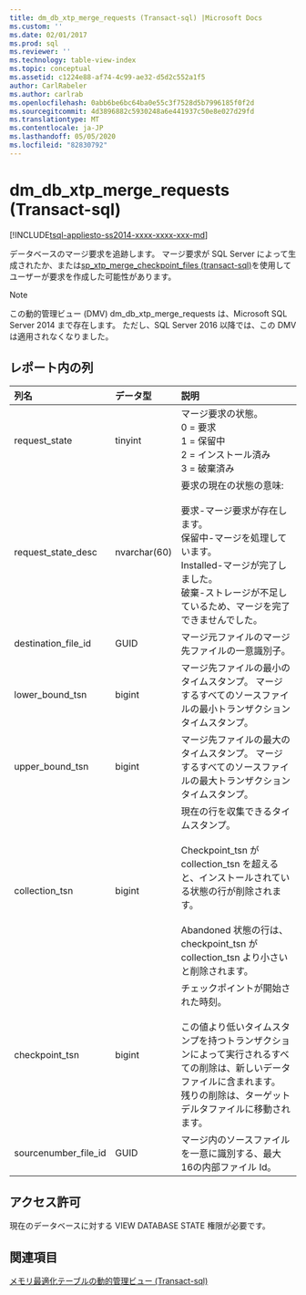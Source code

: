 ```yaml
---
title: dm_db_xtp_merge_requests (Transact-sql) |Microsoft Docs
ms.custom: ''
ms.date: 02/01/2017
ms.prod: sql
ms.reviewer: ''
ms.technology: table-view-index
ms.topic: conceptual
ms.assetid: c1224e88-af74-4c99-ae32-d5d2c552a1f5
author: CarlRabeler
ms.author: carlrab
ms.openlocfilehash: 0abb6be6bc64ba0e55c3f7528d5b7996185f0f2d
ms.sourcegitcommit: 4d3896882c5930248a6e441937c50e8e027d29fd
ms.translationtype: MT
ms.contentlocale: ja-JP
ms.lasthandoff: 05/05/2020
ms.locfileid: "82830792"
---
```

# <a name="sysdm_db_xtp_merge_requests-transact-sql"></a>dm_db_xtp_merge_requests (Transact-sql)

[!INCLUDE[tsql-appliesto-ss2014-xxxx-xxxx-xxx-md](../../includes/tsql-appliesto-ss2014-xxxx-xxxx-xxx-md.md)]

データベースのマージ要求を追跡します。 マージ要求が SQL Server によって生成されたか、または[sp_xtp_merge_checkpoint_files (transact-sql)](../../relational-databases/system-stored-procedures/sys-sp-xtp-merge-checkpoint-files-transact-sql.md)を使用してユーザーが要求を作成した可能性があります。

> [!NOTE]
> この動的管理ビュー (DMV) dm_db_xtp_merge_requests は、Microsoft SQL Server 2014 まで存在します。
> ただし、SQL Server 2016 以降では、この DMV は適用されなくなりました。

## <a name="columns-in-the-report"></a>レポート内の列

| 列名 | データ型 | 説明 |
| :-- | :-- | :-- |
| request_state | tinyint | マージ要求の状態。<br/>0 = 要求<br/>1 = 保留中<br/>2 = インストール済み<br/>3 = 破棄済み |
| request_state_desc | nvarchar(60) | 要求の現在の状態の意味:<br/><br/>要求-マージ要求が存在します。<br/>保留中-マージを処理しています。<br/>Installed-マージが完了しました。<br/>破棄-ストレージが不足しているため、マージを完了できませんでした。 |
| destination_file_id | GUID | マージ元ファイルのマージ先ファイルの一意識別子。 |
| lower_bound_tsn | bigint | マージ先ファイルの最小のタイムスタンプ。 マージするすべてのソースファイルの最小トランザクションタイムスタンプ。 |
| upper_bound_tsn | bigint | マージ先ファイルの最大のタイムスタンプ。 マージするすべてのソースファイルの最大トランザクションタイムスタンプ。 |
| collection_tsn | bigint | 現在の行を収集できるタイムスタンプ。<br/><br/>Checkpoint_tsn が collection_tsn を超えると、インストールされている状態の行が削除されます。<br/><br/>Abandoned 状態の行は、checkpoint_tsn が collection_tsn より小さいと削除されます。 |
| checkpoint_tsn | bigint | チェックポイントが開始された時刻。<br/><br/>この値より低いタイムスタンプを持つトランザクションによって実行されるすべての削除は、新しいデータファイルに含まれます。 残りの削除は、ターゲットデルタファイルに移動されます。 |
| sourcenumber_file_id | GUID | マージ内のソースファイルを一意に識別する、最大16の内部ファイル Id。 |

## <a name="permissions"></a>アクセス許可

現在のデータベースに対する VIEW DATABASE STATE 権限が必要です。

## <a name="see-also"></a>関連項目

[メモリ最適化テーブルの動的管理ビュー (Transact-sql)](../../relational-databases/system-dynamic-management-views/memory-optimized-table-dynamic-management-views-transact-sql.md)
